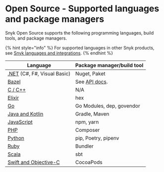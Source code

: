 # Open Source - Supported languages and package managers

Snyk Open Source supports the following programming languages, build tools, and package managers.

{% hint style="info" %}
For supported languages in other Snyk products, see [Snyk languages and integrations](../../../introducing-snyk/snyk-languages-and-integrations.md).&#x20;
{% endhint %}

| **Language**                                                         | **Package manager/build tool**                                                        |
| -------------------------------------------------------------------- | ------------------------------------------------------------------------------------- |
| [.NET](snyk-for-.net.md) (C#, F#, Visual Basic)                      | Nuget, Paket                                                                          |
| [Bazel](snyk-for-bazel.md)                                           | See [API docs](https://snyk.docs.apiary.io/#reference/test/dep-graph/test-dep-graph). |
| [C / C++](snyk-for-c-c++.md)                                         | N/A                                                                                   |
| [Elixir](snyk-for-elixir.md)                                         | hex                                                                                   |
| [Go](snyk-for-golang.md)                                             | Go Modules, dep, govendor                                                             |
| [Java and Kotlin](snyk-for-java-gradle-maven.md)                     | Gradle, Maven                                                                         |
| [JavaScript](snyk-for-javascript/)                                   | npm, yarn                                                                             |
| [PHP](snyk-for-php.md)                                               | Composer                                                                              |
| [Python](snyk-for-python.md)                                         | pip, Poetry, pipenv                                                                   |
| [Ruby](snyk-for-ruby.md)                                             | Bundler                                                                               |
| [Scala](snyk-for-scala.md)                                           | sbt                                                                                   |
| [Swift and Objective-C](snyk-for-swift-and-objective-c-cocoapods.md) | CocoaPods                                                                             |
